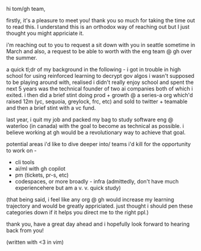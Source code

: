 hi tom/gh team,

firstly, it's a pleasure to meet you! thank you so much for taking the time out to read this. I understand this is an orthodox way of reaching out but I just thought you might appriciate it.


i'm reaching out to you to request a sit down with you in seattle sometime in March and also, a request to be able to worth with the eng team @ gh over the summer.


 a quick tl;dr of my background in the following - 
i got in trouble in high school for using reinforced learning to decrypt gov algos i wasn't supposed to be playing around with, realised i didn't really enjoy school and spent the next 5 years was the technical founder of two ai companies both of which i exited. i then did a brief stint doing prod + growth @ a series-a org which'd raised 12m (yc, sequoia, greylock, frc, etc) and sold to twitter + teamable and then a brief stint with a vc fund. 


last year, i quit my job and packed my bag to study software eng @ waterloo (in canada) with the goal to become as technical as possible. i believe working at gh would be a revolutionary way to achieve that goal. 


potential areas i'd like to dive deeper into/ teams i'd kill for the opportunity to work on - 
* cli tools
* ai/ml with gh copilot
* pm (tickets, pr-s, etc)
* codespaces, or more broadly - infra (admittedly, don't have much experiencehere but am a v. v. quick study)


(that being said, i feel like any org @ gh would increase my learning trajectory and would be greatly appriciated. just thought i should pen these categories down if it helps you direct me to the right ppl.)


thank you, have a great day ahead and i hopefully look forward to hearing back from you!


(written with <3 in vim)

